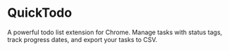 # QuickTodo
A powerful todo list extension for Chrome. Manage tasks with status tags, track progress dates, and export your tasks to CSV.

